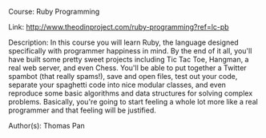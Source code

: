 Course: Ruby Programming

Link: http://www.theodinproject.com/ruby-programming?ref=lc-pb

Description: In this course you will learn Ruby, the language designed specifically with programmer happiness in mind. By the end of it all, you'll have built some pretty sweet projects including Tic Tac Toe, Hangman, a real web server, and even Chess. You'll be able to put together a Twitter spambot (that really spams!), save and open files, test out your code, separate your spaghetti code into nice modular classes, and even reproduce some basic algorithms and data structures for solving complex problems. Basically, you're going to start feeling a whole lot more like a real programmer and that feeling will be justified.

Author(s): Thomas Pan

